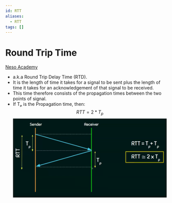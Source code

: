 ```yaml
---
id: RTT
aliases:
  - RTT
tags: []
---
```


# Round Trip Time
[Neso Academy](https://youtu.be/nT9F-USjtBg?si=FBQgVWtc9x3uEpU5)  

* a.k.a Round Trip Delay Time (RTD).
* It is the length of time it takes for a signal to be sent plus the length of time it takes for an acknowledgement of that signal to be received.
* This time therefore consists of the propagation times between the two points of signal.
* If Tₚ is the Propagation time, then:
$$
RTT = 2 * T_p
$$
![img](../Images/a6.png) 


